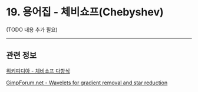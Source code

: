 # 19. 용어집 - 체비쇼프(Chebyshev)

(TODO 내용 추가 필요)

***

## 관련 정보
[위키피디아 - 체비쇼프 다항식](https://ko.wikipedia.org/wiki/%EC%B2%B4%EB%B9%84%EC%87%BC%ED%94%84_%EB%8B%A4%ED%95%AD%EC%8B%9D)

[GimpForum.net - Wavelets for gradient removal and star reduction](https://www.gimp-forum.net/Thread-Wavelets-for-gradient-removal-and-star-reduction)
